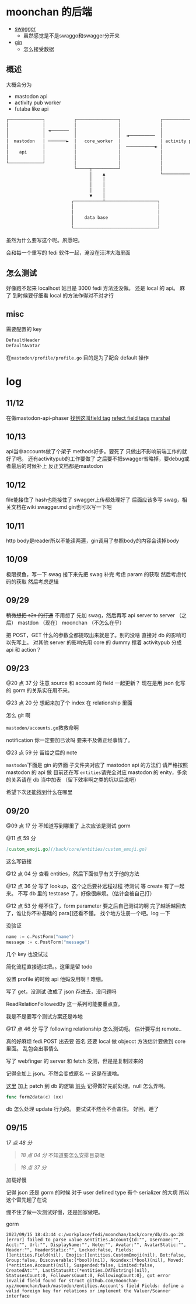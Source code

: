 # moonchan 的后端

- [swagger](swagger.md)
  - 虽然感觉是不是swaggo和swagger分开来
- [gin](gin.md)
  - 怎么接受数据


## 概述

大概会分为

- mastodon api
- activity pub worker
- futaba like api

```txt
┌─────────────┐           ┌────────────────┐               ┌───────────────────────┐
│             │           │                │               │                       │
│             │ ◄───────  │                │               │                       │
│             │           │                │  ◄──────────  │                       │
│  mastodon   │ ───────►  │   core_worker  │               │ activity pub api      │
│             │           │                │  ───────────► │                       │
│    api      │           │                │               │                       │
│             │           │                │               │                       │
└─────────────┘           │                │               │                       │
                          └─────┬──────────┘               │                       │
                                │    ▲                     └───────────────────────┘
                                │    │
                                │    │
                                │    │
                                ▼    │
                         ┌───────────┴────────────────────┐
                         │                                │
                         │                                │
                         │    data base                   │
                         │                                │
                         └────────────────────────────────┘

```

虽然为什么要写这个呢。夙愿吧。

会和每一个重写的 fedi 软件一起，淹没在汪洋大海里面

## 怎么测试

好像跑不起来
localhost 姑且是 3000
fedi 方法还没做。
还是 local 的 api。
麻了
到时候要仔细看 local 的方法作得对不对才行

## misc

需要配置的 key

```txt
DefaultHeader
DefaultAvatar
```

在`mastodon/profile/profile.go`
目的是为了配合 default 操作

# log

## 11/12
在做mastodon-api-phaser
[找到这叫field tag](https://stackoverflow.com/questions/11693865/lowercase-json-key-names-with-json-marshal-in-go)
[refect field tags](https://stackoverflow.com/questions/23507033/get-struct-field-tag-using-go-reflect-package)
[marshal](https://pkg.go.dev/encoding/json#Marshal)

## 10/13
api当中accounts做了个架子
methods好多。要死了
只做出不影响前端工作的就好了吧。
还有activitypub的工作要做了
之后要不把swagger省略掉，要debug或者最后的时候补上
反正文档都是mastodon

## 10/12
file能接住了
hash也能接住了
swagger上传都处理好了
后面应该多写 swag，相关文档在wiki swagger.md
gin也可以写一下吧

## 10/11
http body是reader所以不能读两遍，gin调用了参照body的内容会读掉body
## 10/09

极限摸鱼，写一下 swag
接下来先把 swag 补完
考虑 param 的获取
然后考虑代码的获取
然后考虑逻辑

## 09/29

~~稍微想把 s2s 的打通~~
不用想了
先加 swag，然后再写 api
server to server （之后）
mastdon （现在）
moonchan （不怎么在乎）

把 POST，GET 什么的参数全都提取出来就是了。别的没啥
直接对 db 的影响可以先写上。
对其他 server 的影响先用 core 的 dummy 撑着
activitypub 分成 api 和 action？

## 09/23

@20 点 37 分
注意 source 和 account 的 field 一起更新？
现在是用 json 化写的
gorm 的关系实在用不来。

@23 点 20 分
想起来加了个 index 在 relationship 里面

怎么 git 啊

`mastodon/accounts.go`救救命啊

notification 你一定要加已读吗
要来不及做正经事情了。

@23 点 59 分
留给之后的 note

`mastodon`下面是 gin 的界面
子文件夹对应了 mastodon api 的方法们
请严格按照 mastodon 的 api 做
目前还在写
`entities`请完全对应 mastodon 的 enity，多余的关系请在 db 当中加表
（留下效率啊之类的坑以后说吧）

希望下次还能找到什么在哪里

## 09/20

@09 点 17 分
不知道写到哪里了
上次应该是测试 gorm

@11 点 59 分

```md
[custom_emoji.go](/back/core/entities/custom_emoji.go)
```

这么写链接

@12 点 04 分
查看 entities，然后下面似乎有关于他的方法

@12 点 36 分
写了 lookup，这个之后要补远程过程
待测试
等 create 有了一起来。
不写 db 里的 testcase 了，好像很麻烦。（估计会被自己打）

@12 点 53 分
绷不住了，form parameter 要之后自己测试的啊
完了越活越回去了，谁让你不补基础的
para[]还看不懂。
找个地方注册一个吧。log 一下

没验证

```go
name := c.PostForm("name")
message := c.PostForm("message")
```

几个 key 也没试过

简化流程直接通过把。。这里是留 todo

设置 profile 的时候
api 他妈没用啊！难绷。

写了 get，没测试
改成了 json 存进去，没问题吗

ReadRelationFollowedBy 这一系列可能要重点查。

我是不是要写个测试方案还是咋地

@17 点 46 分
写了 following relationship
怎么测试呃。
估计要写出 remote..

真的好麻烦
fedi.POST 出去要
签名
还要 local 做 objecct
方法估计要做到 core 里面。
乱包会出事情么

写了 webfinger 的 server 和 fetch
没测，但是是复制过来的

记得全加上 json。不然会变成原名 -- 这是在说啥。

[这里](/back/mastodon/accounts/update.go)
加上 patch 到 db 的逻辑
[前头](/back/mastodon/accounts.go)
记得做好先前处理。null 怎么弄啊。

```go
func form2data(c) (xx)

```

db 怎么处理 update 行为的。
要试试不然会不会盖住。
好困，睡了

## 09/15

_17 点 48 分_

> _18 点 04 分_
> 不知道要怎么安排目录呃

> _18 点 37 分_

加载好慢

记得 json 还是 gorm 的时候
对于 user defined type
有个 serializer 的大病
所以这个雷先趟了在说

绷不住了做一次测试好慢，还是回家做吧。

gorm

```log
2023/09/15 18:43:44 c:/workplace/fedi/moonchan/back/core/db/db.go:28
[error] failed to parse value &entities.Account{Id:"", Username:"", Acct:"", Url:"", DisplayName:"", Note:"", Avatar:"", AvatarStatic:"", Header:"", HeaderStatic:"", Locked:false, Fields:[]entities.Field(nil), Emojis:[]entities.CustomEmoji(nil), Bot:false, Group:false, Discoverable:(*bool)(nil), Noindex:(*bool)(nil), Moved:(*entities.Account)(nil), Suspended:false, Limited:false, CreatedAt:"", LastStatusAt:(*entities.DATEstring)(nil), StatusesCount:0, FollowersCount:0, FollowingCount:0}, got error invalid field found for struct github.com/moonchan-xyz/moonchan/back/mastodon/entities.Account's field Fields: define a valid foreign key for relations or implement the Valuer/Scanner interface
```
